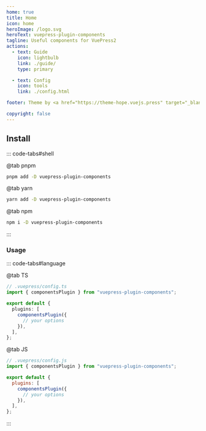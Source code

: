 ```yaml
---
home: true
title: Home
icon: home
heroImage: /logo.svg
heroText: vuepress-plugin-components
tagline: Useful components for VuePress2
actions:
  - text: Guide
    icon: lightbulb
    link: ./guide/
    type: primary

  - text: Config
    icon: tools
    link: ./config.html

footer: Theme by <a href="https://theme-hope.vuejs.press" target="_blank">VuePress Theme Hope</a> | MIT Licensed, Copyright © 2019-present Mr.Hope

copyright: false
---
```


## Install

::: code-tabs#shell

@tab pnpm

```bash
pnpm add -D vuepress-plugin-components
```

@tab yarn

```bash
yarn add -D vuepress-plugin-components
```

@tab npm

```bash
npm i -D vuepress-plugin-components
```

:::

### Usage

::: code-tabs#language

@tab TS

```ts
// .vuepress/config.ts
import { componentsPlugin } from "vuepress-plugin-components";

export default {
  plugins: [
    componentsPlugin({
      // your options
    }),
  ],
};
```

@tab JS

```js
// .vuepress/config.js
import { componentsPlugin } from "vuepress-plugin-components";

export default {
  plugins: [
    componentsPlugin({
      // your options
    }),
  ],
};
```

:::
